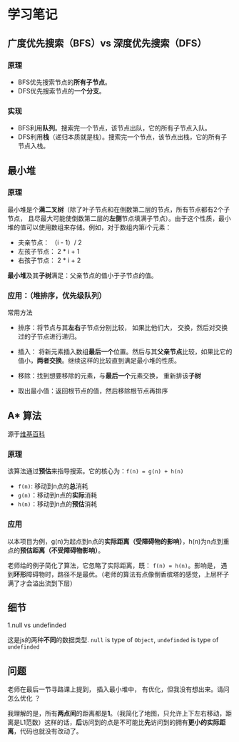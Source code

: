 # 学习笔记

## 广度优先搜索（BFS）vs 深度优先搜索（DFS）

### 原理
 * BFS优先搜索节点的**所有子节点**。
 * DFS优先搜索节点的**一个分支**。

### 实现
* BFS利用**队列**。搜索完一个节点，该节点出队，它的所有子节点入队。
* DFS利用**栈**（递归本质就是栈）。搜索完一个节点，该节点出栈，它的所有子节点入栈。

## 最小堆

### 原理
最小堆是个**满二叉树**（除了叶子节点和在倒数第二层的节点，所有节点都有2个子节点， 且尽最大可能使倒数第二层的**左侧**节点填满子节点）。由于这个性质，最小堆的值可以使用数组来存储。例如，对于数组内第*i*个元素：
* 夫亲节点： （i - 1）/ 2
* 左孩子节点： 2 * i + 1
* 右孩子节点： 2 * i + 2

**最小堆**及其**子树**满足：父亲节点的值小于子节点的值。

### 应用：（堆排序，优先级队列）

常用方法

* 排序：将节点与其**左右**子节点分别比较， 如果比他们大， 交换，然后对交换过的子节点进行递归。

* 插入： 将新元素插入数组**最后一个**位置。然后与其**父亲节点**比较，如果比它的值小，**两者交换**。继续这样的比较直到满足最小堆的性质。

* 移除：找到想要移除的元素，与**最后一个**元素交换， 重新排该**子树**

* 取出最小值：返回根节点的值，然后移除根节点再排序

## A* 算法

源于[维基百科](https://en.wikipedia.org/wiki/A*_search_algorithm)

### 原理

该算法通过**预估**来指导搜索。它的核心为：`f(n) = g(n) + h(n)`

* `f(n)`: 移动到n点的**总**消耗
* `g(n)`：移动到n点的**实际**消耗
* `h(n)`：移动到n点的**预估**消耗

### 应用

以本项目为例，g(n)为起点到n点的**实际距离（受障碍物的影响）**，h(n)为n点到重点的**预估距离（不受障碍物影响）**。

老师给的例子简化了算法，它忽略了实际距离，既： `f(n) = h(n)`。影响是， 遇到**环形**障碍物时，路径不是最优。（老师的算法有点像倒香槟塔的感觉，上层杯子满了才会溢出流到下层）

## 细节

1.null vs undefinded

这是js的两种**不同**的数据类型. `null` is type of `Object`, `undefinded` is type of `undefinded` 

## 问题

老师在最后一节寻路课上提到， 插入最小堆中， 有优化，但我没有想出来。请问怎么优化 ？

我理解的是，所有**两点间**的距离都是**1**。（我简化了地图，只允许上下左右移动，距离是L1范数）这样的话，**后**访问到的点是不可能比**先**访问到的拥有**更小的实际距离**，代码也就没有改动了。
